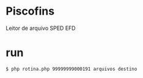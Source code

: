 # Piscofins
Leitor de arquivo SPED EFD
# run
```sh
$ php rotina.php 99999999000191 arquivos destino
```
